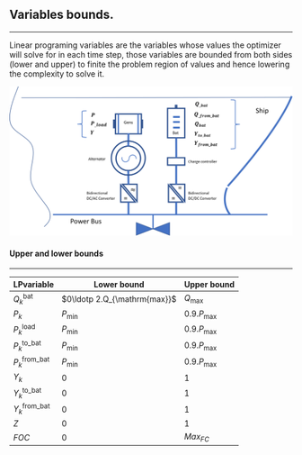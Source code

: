 ## Variables bounds.
---
Linear programing variables are the variables whose values the optimizer will solve for in each time step, those variables are bounded from both sides (lower and upper) to finite the problem region of values and hence lowering the complexity to solve it.

![Screenshot](img/hyh_illustration_lpvariables.png)

#### Upper and lower bounds
---
| LPvariable                    | Lower bound                                      | Upper bound
| ------------------------      | --------------                                   | --------
| $Q_k^{\mathrm{bat}}$          | $0\ldotp 2.Q_{\mathrm{max}}$                     | $Q_{\mathrm{max}}$
| $P_{k}$                       | $P_{\mathrm{min}}$                               | $0.9.P_{\mathrm{max}}$
| $P_k^{\mathrm{load}}$         | $P_{\mathrm{min}}$                               | $0.9.P_{\mathrm{max}}$
| $P_k^{\mathrm{to\_bat}}$      | $P_{\mathrm{min}}$                               | $0.9.P_{\mathrm{max}}$
| $P_k^{\mathrm{from\_bat}}$    | $P_{\mathrm{min}}$                               | $0.9.P_{\mathrm{max}}$
| $Y_k$                         | 0                                                | 1
| $Y_k^{\mathrm{to\_bat}}$      | 0                                                | 1
| $Y_k^{\mathrm{from\_bat}}$    | 0                                                | 1
| $Z$                           | 0                                                | 1
| $FOC$                         | 0                                                | $Max_{FC}$